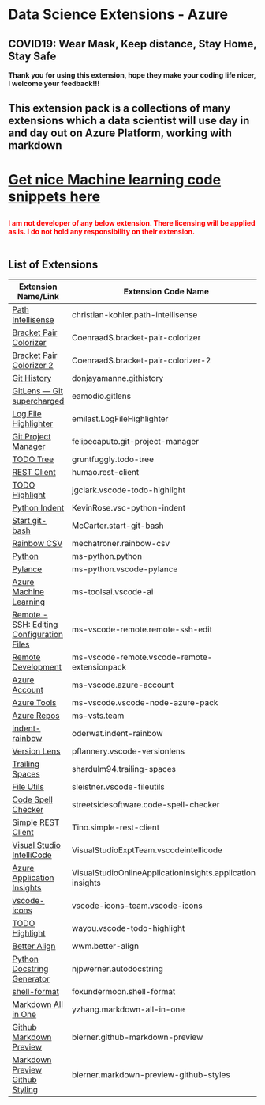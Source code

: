 # Data Science Extensions - Azure

## COVID19: Wear Mask, Keep distance, Stay Home, Stay Safe

**Thank you for using this extension, hope they make your coding life nicer, I welcome your feedback!!!**

## This extension pack is a collections of many extensions which a data scientist will use day in and day out on Azure Platform, working with markdown

<h1 style="color:red; font-weight:bold;">

[Get nice Machine learning code snippets here](https://marketplace.visualstudio.com/items?itemName=SunilYadav.dspysnippets)

</h1>

<span style="color:red; font-weight:bold;">
I am not developer of any below extension. There licensing will be applied as is. I do not hold any responsibility on their extension.
</span>
<br/><br/>

## List of Extensions

| Extension Name/Link                                                                                                                          | Extension Code Name                                        |
| -------------------------------------------------------------------------------------------------------------------------------------------- | ---------------------------------------------------------- |
| [Path Intellisense](https://marketplace.visualstudio.com/items?itemName=christian-kohler.path-intellisense)                                  | christian-kohler.path-intellisense                         |
| [Bracket Pair Colorizer](https://marketplace.visualstudio.com/items?itemName=CoenraadS.bracket-pair-colorizer)                               | CoenraadS.bracket-pair-colorizer                           |
| [Bracket Pair Colorizer 2](https://marketplace.visualstudio.com/items?itemName=CoenraadS.bracket-pair-colorizer-2)                           | CoenraadS.bracket-pair-colorizer-2                         |
| [Git History](https://marketplace.visualstudio.com/items?itemName=donjayamanne.githistory)                                                   | donjayamanne.githistory                                    |
| [GitLens — Git supercharged](https://marketplace.visualstudio.com/items?itemName=eamodio.gitlens)                                            | eamodio.gitlens                                            |
| [Log File Highlighter](https://marketplace.visualstudio.com/items?itemName=emilast.LogFileHighlighter)                                       | emilast.LogFileHighlighter                                 |
| [Git Project Manager](https://marketplace.visualstudio.com/items?itemName=felipecaputo.git-project-manager)                                  | felipecaputo.git-project-manager                           |
| [TODO Tree](https://marketplace.visualstudio.com/items?itemName=gruntfuggly.todo-tree)                                                       | gruntfuggly.todo-tree                                      |
| [REST Client](https://marketplace.visualstudio.com/items?itemName=humao.rest-client)                                                         | humao.rest-client                                          |
| [TODO Highlight](https://marketplace.visualstudio.com/items?itemName=jgclark.vscode-todo-highlight)                                          | jgclark.vscode-todo-highlight                              |
| [Python Indent](https://marketplace.visualstudio.com/items?itemName=KevinRose.vsc-python-indent)                                             | KevinRose.vsc-python-indent                                |
| [Start git-bash](https://marketplace.visualstudio.com/items?itemName=McCarter.start-git-bash)                                                | McCarter.start-git-bash                                    |
| [Rainbow CSV](https://marketplace.visualstudio.com/items?itemName=mechatroner.rainbow-csv)                                                   | mechatroner.rainbow-csv                                    |
| [Python](https://marketplace.visualstudio.com/items?itemName=ms-python.python)                                                               | ms-python.python                                           |
| [Pylance](https://marketplace.visualstudio.com/items?itemName=ms-python.vscode-pylance)                                                      | ms-python.vscode-pylance                                   |
| [Azure Machine Learning](https://marketplace.visualstudio.com/items?itemName=ms-toolsai.vscode-ai)                                           | ms-toolsai.vscode-ai                                       |
| [Remote - SSH: Editing Configuration Files](https://marketplace.visualstudio.com/items?itemName=ms-vscode-remote.remote-ssh-edit)            | ms-vscode-remote.remote-ssh-edit                           |
| [Remote Development](https://marketplace.visualstudio.com/items?itemName=ms-vscode-remote.vscode-remote-extensionpack)                       | ms-vscode-remote.vscode-remote-extensionpack               |
| [Azure Account](https://marketplace.visualstudio.com/items?itemName=ms-vscode.azure-account)                                                 | ms-vscode.azure-account                                    |
| [Azure Tools](https://marketplace.visualstudio.com/items?itemName=ms-vscode.vscode-node-azure-pack)                                          | ms-vscode.vscode-node-azure-pack                           |
| [Azure Repos](https://marketplace.visualstudio.com/items?itemName=ms-vsts.team)                                                              | ms-vsts.team                                               |
| [indent-rainbow](https://marketplace.visualstudio.com/items?itemName=oderwat.indent-rainbow)                                                 | oderwat.indent-rainbow                                     |
| [Version Lens](https://marketplace.visualstudio.com/items?itemName=pflannery.vscode-versionlens)                                             | pflannery.vscode-versionlens                               |
| [Trailing Spaces](https://marketplace.visualstudio.com/items?itemName=shardulm94.trailing-spaces)                                            | shardulm94.trailing-spaces                                 |
| [File Utils](https://marketplace.visualstudio.com/items?itemName=sleistner.vscode-fileutils)                                                 | sleistner.vscode-fileutils                                 |
| [Code Spell Checker](https://marketplace.visualstudio.com/items?itemName=streetsidesoftware.code-spell-checker)                              | streetsidesoftware.code-spell-checker                      |
| [Simple REST Client](https://marketplace.visualstudio.com/items?itemName=Tino.simple-rest-client)                                            | Tino.simple-rest-client                                    |
| [Visual Studio IntelliCode](https://marketplace.visualstudio.com/items?itemName=VisualStudioExptTeam.vscodeintellicode)                      | VisualStudioExptTeam.vscodeintellicode                     |
| [Azure Application Insights](https://marketplace.visualstudio.com/items?itemName=VisualStudioOnlineApplicationInsights.application-insights) | VisualStudioOnlineApplicationInsights.application-insights |
| [vscode-icons](https://marketplace.visualstudio.com/items?itemName=vscode-icons-team.vscode-icons)                                           | vscode-icons-team.vscode-icons                             |
| [TODO Highlight](https://marketplace.visualstudio.com/items?itemName=wayou.vscode-todo-highlight)                                            | wayou.vscode-todo-highlight                                |
| [Better Align](https://marketplace.visualstudio.com/items?itemName=wwm.better-align)                                                         | wwm.better-align                                           |
| [Python Docstring Generator](https://marketplace.visualstudio.com/items?itemName=njpwerner.autodocstring)                                    | njpwerner.autodocstring                                    |
| [shell-format](https://marketplace.visualstudio.com/items?itemName=foxundermoon.shell-format)                                                | foxundermoon.shell-format                                  |
| [Markdown All in One](https://marketplace.visualstudio.com/items?itemName=yzhang.markdown-all-in-one)                                        | yzhang.markdown-all-in-one                                 |
| [Github Markdown Preview](https://marketplace.visualstudio.com/items?itemName=bierner.github-markdown-preview)                               | bierner.github-markdown-preview                            |
| [Markdown Preview Github Styling](https://marketplace.visualstudio.com/items?itemName=bierner.markdown-preview-github-styles)                | bierner.markdown-preview-github-styles                     |